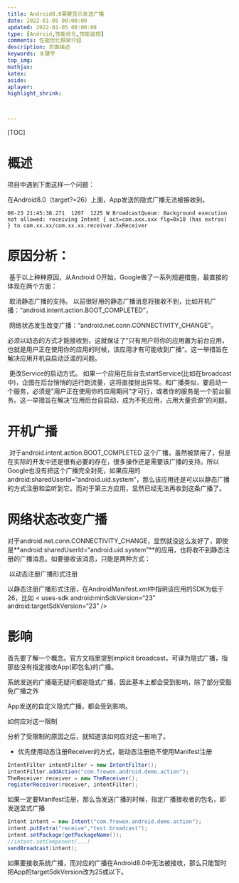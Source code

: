 ```yaml
---
title: Android8.0需要显示发送广播
date: 2022-01-05 00:00:00
updated: 2022-01-05 00:00:00
type: [Android,性能优化,性能监控]
comments: 性能优化框架介绍
description: 页面描述
keywords: 关键字
top_img:
mathjax:
katex:
aside:
aplayer:
highlight_shrink:



---
```


[TOC]

# 概述

项目中遇到下面这样一个问题：


在Android8.0（target?=26）上面，App发送的隐式广播无法被接收到。
```
08-23 21:45:38.271  1207  1225 W BroadcastQueue: Background execution not allowed: receiving Intent { act=com.xxx.xxx flg=0x10 (has extras) } to com.xx.xx/com.xx.xx.receiver.XxReceiver
```

# 原因分析：

​		基于以上种种原因，从Android O开始，Google做了一系列规避措施，最直接的体现在两个方面：

​		取消静态广播的支持。
​		以前很好用的静态广播消息将接收不到，比如开机广播：“android.intent.action.BOOT_COMPLETED”，

​		网络状态发生改变广播：“android.net.conn.CONNECTIVITY_CHANGE”。

​		必须以动态的方式才能接收到，这就保证了”只有用户将你的应用置为前台应用，也就是用户正在使用你的应用的时候，该应用才有可能收到广播“。这一举措旨在解决应用开机自启动泛滥的问题。

​		更改Service的启动方式。
​		如果一个应用在后台去startService(比如在broadcast中)，企图在后台悄悄的运行跑流量，这将直接抛出异常。和广播类似，要启动一个服务，必须是”用户正在使用你的应用期间“才可行，或者你的服务是一个前台服务。这一举措旨在解决”应用后台自启动，成为不死应用，占用大量资源“的问题。



# 开机广播

​		对于android.intent.action.BOOT_COMPLETED 这个广播，虽然被禁用了，但是在实际的开发中还是很有必要的存在，很多操作还是需要该广播的支持。所以Google也没有把这个广播完全封死，如果应用的android:sharedUserId=“android.uid.system”，那么该应用还是可以以静态广播的方式注册和监听到它。而对于第三方应用，显然已经无法再收到这条广播了。

# 网络状态改变广播

​		对于android.net.conn.CONNECTIVITY_CHANGE，显然就没这么友好了，即使是**android:sharedUserId=“android.uid.system”**的应用，也将收不到静态注册的广播消息。如要接收该消息，只能是两种方式：

​		以动态注册广播形式注册


​		以静态注册广播形式注册，在AndroidManifest.xml中指明该应用的SDK为低于26，比如 < uses-sdk android:minSdkVersion=“23” android:targetSdkVersion=“23” />



# 影响

首先要了解一个概念。官方文档里提到implicit broadcast，可译为隐式广播，指那些没有指定接收App(即包名)的广播。

系统发送的广播毫无疑问都是隐式广播，因此基本上都会受到影响，除了部分受豁免广播之外


App发送的自定义隐式广播，都会受到影响。




如何应对这一限制

分析了受限制的原因之后，就知道该如何应对这一影响了。
- 优先使用动态注册Receiver的方式，能动态注册绝不使用Manifest注册

```java
IntentFilter intentFilter = new IntentFilter();
intentFilter.addAction("com.frewen.android.demo.action");
TheReceiver receiver = new TheReceiver();
registerReceiver(receiver, intentFilter);
```
如果一定要Manifest注册，那么当发送广播的时候，指定广播接收者的包名，即发送显式广播

```java
Intent intent = new Intent("com.frewen.android.demo.action");
intent.putExtra("receive","test broadcast");
intent.setPackage(getPackageName());
//intent.setComponent(...)
sendBroadcast(intent);
```

如果要接收系统广播，而对应的广播在Android8.0中无法被接收，那么只能暂时把App的targetSdkVersion改为25或以下。

